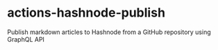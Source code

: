 # actions-hashnode-publish

Publish markdown articles to Hashnode from a GitHub repository using GraphQL API
